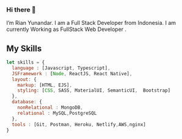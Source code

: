 ### Hi there 👋

I’m Rian Yunandar. I am a Full Stack Developer from Indonesia. I am currently Working as FullStack Web Developer .

## My Skills
```js
let skills = {
  language : [Javascript, Typescript],
  JSFramework : [Node, ReactJS, React Native],
  layout: {
    markup: [HTML, EJS],
    styling: [CSS, SASS, MaterialUI, SemanticUI,  Bootstrap]
  },
  database: {
    nonRelational : MongoDB,
    relational : MySQL,PostgreSQL
  },
  tools : [Git, Postman, Heroku, Netlify,AWS,nginx]
}
```
